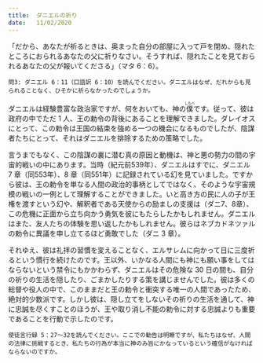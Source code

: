 ```yaml
---
title:  ダニエルの祈り
date:   11/02/2020
---
```


「だから、あなたが祈るときは、奥まった自分の部屋に入って戸を閉め、隠れたところにおられるあなたの父に祈りなさい。そうすれば、隠れたことを見ておられるあなたの父が報いてくださる」（マタ 6：6）。

`問3: ダニエル 6：11（口語訳 6：10）を読んでください。ダニエルはなぜ、だれからも見られることなく、ひそかに祈らなかったのでしょうか。`

ダニエルは経験豊富な政治家ですが、何をおいても、神の<ruby>僕<rt>しもべ</rt></ruby>です。従って、彼は政府の中でただ 1 人、王の勅令の背後にあることを理解できました。ダレイオスにとって、この勅令は王国の結束を強める一つの機会になるものでしたが、陰謀者たちにとって、それはダニエルを排除するための策略でした。

言うまでもなく、この陰謀の裏に潜む真の原因と動機は、神と悪の勢力の間の宇宙的戦いの中にあります。当時（紀元前539年）、ダニエルはすでに、ダニエル 7 章（同553年）、8 章（同551年）に記録されている幻を見ていました。ですから彼は、王の勅令を単なる人間の政治的事柄としてではなく、そのような宇宙規模の戦いの一例として理解することができました。いと高き方の民に人の子が王権を渡すという幻や、解釈者である天使からの励ましの支援は（ダニ7、8章）、この危機に正面から立ち向かう勇気を彼にもたらしたかもしれません。ダニエルはまた、友人たちの体験を思い返したかもしれません。彼らはネブカドネツァルの勅令に異議を申し立てるほど勇敢でした（ダニ 3 章）。

それゆえ、彼は礼拝の習慣を変えることなく、エルサレムに向かって日に三度祈るという慣行を続けたのです。王以外、いかなる人間にも神にも願い事をしてはならないという禁令にもかかわらず、ダニエルはその危険な 30 日の間も、自分の祈りの生活を隠したり、ごまかしたりする策を講じませんでした。彼は多くの総督や役人の中で、このままだと王の勅令と衝突する唯一の人間であったため、絶対的少数派です。しかし彼は、隠し立てをしないその祈りの生活を通して、神に忠誠を尽くすことのほうが、王や取り消し不能の勅令に対する忠誠よりも重要であることを行動で示したのです。

`使徒言行録 5：27～32を読んでください。ここでの勧告は明瞭ですが、私たちはなぜ、人間の法律に挑戦するとき、私たちの行為が本当に神のみ旨にかなっているという確信がなければならないのですか。`